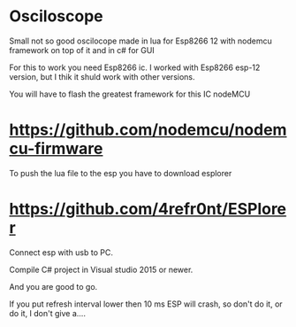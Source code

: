 # Osciloscope
Small not so good oscilocope made in lua for Esp8266 12 with nodemcu framework on top of it and in c# for GUI

For this to work you need Esp8266 ic.
I worked with Esp8266 esp-12 version, but I thik it shuld work with other versions.

You will have to flash the greatest framework for this IC nodeMCU
# https://github.com/nodemcu/nodemcu-firmware

To push the lua file to the esp you have to download esplorer
# https://github.com/4refr0nt/ESPlorer

Connect esp with usb to PC. 

Compile C# project in Visual studio 2015 or newer.

And you are good to go.

If you put refresh interval lower then 10 ms ESP will crash, so don't do it, or do it, I don't give a....

